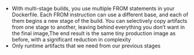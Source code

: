 <ul>
  <li>With multi-stage builds, you use multiple FROM statements in your Dockerfile. Each FROM instruction can use a different base, and each of them begins a new stage of the build. You can selectively copy artifacts from one stage to another, leaving behind everything you don’t want in the final image,The end result is the same tiny production image as before, with a significant reduction in complexity</li>
  <li> Only runtime artifacts that we need from our previous  stages</li>  
</ul>
